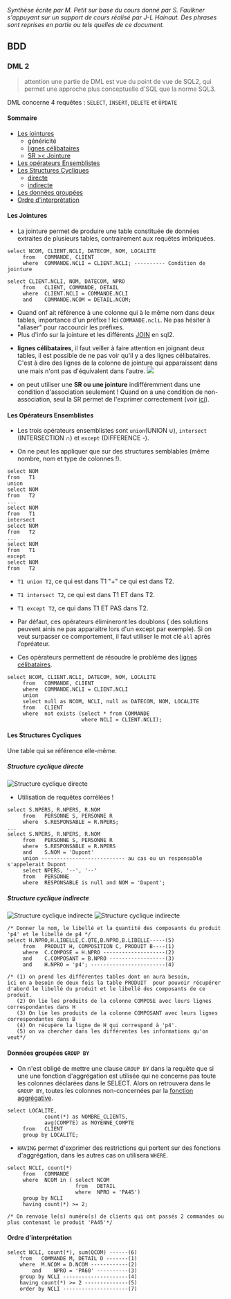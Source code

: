 *Synthèse écrite par M. Petit sur base du cours donné par S. Faulkner s'appuyant sur un support de cours réalisé par J-L Hainaut.
Des phrases sont reprises en partie ou tels quelles de ce document.*

## BDD

### DML 2

> attention une partie de DML est vue du point de vue de SQL2, qui permet une approche plus conceptuelle d'SQL que la norme SQL3.

DML concerne 4 requêtes : `SELECT`, `INSERT`, `DELETE` et `ÙPDATE`

#### Sommaire

* [Les jointures](#jointures)
    * généricité
    * [lignes célibataires](#célibat)
    * [SR >< Jointure](#SRJoint)
* [Les opérateurs Ensemblistes](#opEnsembl)
* [Les Structures Cycliques](#structCycl)
  * [directe](#directe)
  * [indirecte](#indirecte)
* [Les données groupées](#groupData)
* [Ordre d'interprétation](#ordre)
  


<a id="jointures"></a>
#### Les Jointures

* La jointure permet de produire une table constituée de données extraites de plusieurs tables, contrairement aux requêtes imbriquées. 

```
select NCOM, CLIENT.NCLI, DATECOM, NOM, LOCALITE
     from   COMMANDE, CLIENT
     where  COMMANDE.NCLI = CLIENT.NCLI; ---------- Condition de jointure
     
select CLIENT.NCLI, NOM, DATECOM, NPRO
     from   CLIENT, COMMANDE, DETAIL
     where  CLIENT.NCLI = COMMANDE.NCLI
     and    COMMANDE.NCOM = DETAIL.NCOM;
```
* Quand onf ait référence à une colonne qui à le même nom dans deux tables, importance d'un préfixe ! Ici `COMMANDE.ncli`. Ne pas hésiter à "aliaser" pour raccourcir les préfixes. 
* Plus d'info sur la jointure et les différents [JOIN](http://sqlpro.developpez.com/cours/sqlaz/jointures/) en sql2.

<a id="célibat"></a>
* **lignes célibataires**, il faut veiller à faire attention en joignant deux tables, il est possible de ne pas voir qu'il y a des lignes célibataires. C'est à dire des lignes de la colonne de jointure qui apparaissent dans une mais n'ont pas d'équivalent dans l'autre. 
![](./IMG/DML_2_célibat.PNG)

<a id="SRJoint"></a>
* on peut utiliser une **SR ou une jointure** indifféremment dans une condition d'association seulement ! Quand on a une condition de non-association, seul la SR permet de l'exprimer correctement (voir [ici](https://github.com/EPHEC-TI/2TI/blob/master/202-DevAvanc%C3%A9Web/3-BaseDeDonn%C3%A9es/synth%C3%A8se_DML_1.md#in)).

<a id="opEnsembl"></a>
#### Les Opérateurs Ensemblistes
<!--![Opérateurs Ensemblistes](./IMG/DML_2_opEnsembl.PNG)-->

* Les trois opérateurs ensemblistes sont `union`(UNION &#x222a;), `intersect` (INTERSECTION 	&#x2229;) et `except` (DIFFERENCE -).

* On ne peut les appliquer que  sur des structures semblables (même nombre, nom et type de colonnes !).  

```
select NOM 
from   T1
union 
select NOM 
from   T2
...
select NOM 
from   T1
intersect 
select NOM 
from   T2
...
select NOM 
from   T1
except 
select NOM 
from   T2

```

* `T1 union T2`, ce qui est dans T1 "+" ce qui est dans T2.
* `T1 intersect T2`, ce qui est dans T1 ET dans T2.
* `T1 except T2`, ce qui dans T1 ET PAS dans T2.

* Par défaut, ces opérateurs élimineront les doublons ( des solutions peuvent ainis ne pas apparaitre lors d'un except par exemple). Si on veut surpasser ce comportement, il faut utiliser le mot clé `all` après l'opréateur.

* Ces opérateurs permettent de résoudre le problème des [lignes célibataires](#célibat). 
```
select NCOM, CLIENT.NCLI, DATECOM, NOM, LOCALITE
     from   COMMANDE, CLIENT
     where  COMMANDE.NCLI = CLIENT.NCLI
     union
     select null as NCOM, NCLI, null as DATECOM, NOM, LOCALITE
     from   CLIENT
     where  not exists (select * from COMMANDE 
                        where NCLI = CLIENT.NCLI);
```
<a id="structCycl"></a>
#### Les Structures Cycliques

Une table qui se référence elle-même. 
<a id="directe"></a>
##### Structure cyclique directe

![Structure cyclique directe](./IMG/DML_2_SCdirecte.PNG)
<a id="indirecte"></a>

* Utilisation de requêtes corrélées ! 

```
select S.NPERS, R.NPERS, R.NOM
     from   PERSONNE S, PERSONNE R
     where  S.RESPONSABLE = R.NPERS;
...
select S.NPERS, R.NPERS, R.NOM
     from   PERSONNE S, PERSONNE R
     where  S.RESPONSABLE = R.NPERS
     and    S.NOM = 'Dupont'
     union --------------------------- au cas ou un responsable s'appelerait Dupont
     select NPERS, '--', '--'
     from   PERSONNE
     where  RESPONSABLE is null and NOM = 'Dupont';

```

##### Structure cyclique indirecte
![Structure cyclique indirecte](./IMG/DML_2_SCindirecte_1.PNG)
![Structure cyclique indirecte](./IMG/DML_2_SCindirecte_2.PNG)

```
/* Donner le nom, le libellé et la quantité des composants du produit 'p4' et le libellé de p4 */
select H.NPRO,H.LIBELLE,C.QTE,B.NPRO,B.LIBELLE-----(5)
     from   PRODUIT H, COMPOSITION C, PRODUIT B----(1)
     where  C.COMPOSE = H.NPRO --------------------(2)
     and    C.COMPOSANT = B.NPRO ------------------(3)
     and    H.NPRO = 'p4'; ------------------------(4)
     
/* (1) on prend les différentes tables dont on aura besoin, 
ici on a besoin de deux fois la table PRODUIT  pour pouvoir récupérer d'abord le libellé du produit et le libellé des composants de ce produit.
   (2) On lie les produits de la colonne COMPOSE avec leurs lignes correspondantes dans H
   (3) On lie les produits de la colonne COMPOSANT avec leurs lignes correspondantes dans B
   (4) On récupère la ligne de H qui correspond à 'p4'.
   (5) on va chercher dans les différentes les informations qu'on veut*/

```



<a id="groupData"></a>
#### Données groupées `GROUP BY`

* On n'est obligé de mettre une clause `GROUP BY` dans la requête que si une une fonction d'aggrégation est utilisée qui ne concerne pas toute les colonnes déclarées dans le SELECT. Alors on retrouvera dans le `GROUP BY`, toutes les colonnes non-concernées par la [fonction aggrégative](https://github.com/EPHEC-TI/2TI/blob/master/202-DevAvanc%C3%A9Web/3-BaseDeDonn%C3%A9es/synth%C3%A8se_DML_1.md#fonction-aggrégatives).

```
select LOCALITE,
            count(*) as NOMBRE_CLIENTS,
            avg(COMPTE) as MOYENNE_COMPTE
     from   CLIENT
     group by LOCALITE;
```

* `HAVING` permet d'exprimer des restrictions qui portent sur des fonctions d'aggrégation, dans les autres cas on utilisera `WHERE`.

```
select NCLI, count(*)
     from   COMMANDE
     where  NCOM in ( select NCOM
                      from   DETAIL
                      where  NPRO = 'PA45')
     group by NCLI 
     having count(*) >= 2;

/* On renvoie le(s) numéro(s) de clients qui ont passés 2 commandes ou plus contenant le produit 'PA45'*/

```

<a id="ordre"></a>
#### Ordre d'interprétation

```
select NCLI, count(*), sum(QCOM) ------(6)
    from   COMMANDE M, DETAIL D -------(1)
    where  M.NCOM = D.NCOM ------------(2)
        and    NPRO = 'PA60' ----------(3)
    group by NCLI ---------------------(4)
    having count(*) >= 2 --------------(5)
    order by NCLI ---------------------(7)

```
